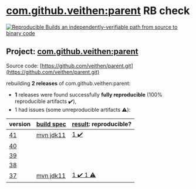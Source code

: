 [com.github.veithen:parent](https://search.maven.org/artifact/com.github.veithen/parent/) RB check
=======

[![Reproducible Builds](https://reproducible-builds.org/images/logos/rb.svg) an independently-verifiable path from source to binary code](https://reproducible-builds.org/)

## Project: [com.github.veithen:parent](https://search.maven.org/artifact/com.github.veithen/parent/)

Source code: [https://github.com/veithen/parent.git](https://github.com/veithen/parent.git)

rebuilding **2 releases** of com.github.veithen:parent:
- **1** releases were found successfully **fully reproducible** (100% reproducible artifacts :heavy_check_mark:),
- 1 had issues (some unreproducible artifacts :warning:):

| version | [build spec](BUILDSPEC.md) | [result](https://reproducible-builds.org/docs/jvm/): reproducible? |
| -- | --------- | ------ |
| [41](https://search.maven.org/artifact/com.github.veithen/parent/41/pom) | [mvn jdk11](veithen-parent-41.buildspec) | [1 :heavy_check_mark: ](parent-41.buildcompare) |
| [40](https://search.maven.org/artifact/com.github.veithen/parent/40/pom) | | |
| [39](https://search.maven.org/artifact/com.github.veithen/parent/39/pom) | | |
| [38](https://search.maven.org/artifact/com.github.veithen/parent/38/pom) | | |
| [37](https://search.maven.org/artifact/com.github.veithen/parent/37/pom) | [mvn jdk11](veithen-parent-37.buildspec) | [1 :heavy_check_mark:  1 :warning:](parent-37.buildcompare) |
